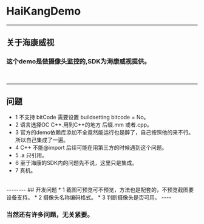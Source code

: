 # HaiKangDemo
-----

## 关于海康威视
### 这个demo是做摄像头监控的,SDK为海康威视提供。
<br>

-------
## 问题
* 1 不支持 bitCode 需要设置 buildsetting bitcode = No。
* 2 语言选择OC C++.用到C++的地方 后缀.mm 或者.cpp。
* 3 官方的demo依赖库添加不全竟然能运行也是醉了，自己按照他的来不行。所以自己集成了一遍。
* 4 C++ 不能@import 后续可能在用第三方的时候遇到这个问题。
* 5 .a 只引用。
* 6 至于海康的SDK内的问题先不说，这里只是集成。
* 7 真机。
<br>
--------
## 开发问题
* 1 截图可预览可不预览，方法也是配套的，不预览截图要设备支持。
* 2 摄像头名称编码格式。
* 3 判断摄像头是否可用。
----

### 当然还有许多问题，无关紧要。
